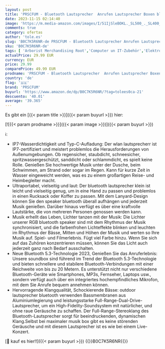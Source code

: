 ```yaml
---
layout: post
title: 'PRSCFUM - Bluetooth Lautsprecher  Anrufen Lautsprecher Boxen bluetooth  Upgraded Portabler Musikbox Bluetooth Box  Mit 360° HD Stereo Lautsprecher Sound  IP7  Eingebautes Mikrofon  FM  Heim- und Außenbereich'
date: 2023-11-15 02:14:40
image: 'https://m.media-amazon.com/images/I/51IjSleBOKL._SL500_._SL400_.jpg'
comments: true
category: ofertas
author: 'tole.es'
slug: 'B0C7K5R6NR-de PRSCFUM - Bluetooth Lautsprecher Anrufen Lautsprecher...'
sku: 'B0C7K5R6NR-de'
tags: [ 'Arborist Merchandising Root','Computer un IT-Zubehör','Elektronik & Foto','Neu hinzugefügt','Self Service','Special Features Stores','Stores','Tragbare Bluetooth-Lautsprecher','Tragbare Geräte','Tragbare Lautsprecher & Audio-Docks','Zubehör für tragbare Geräte','e26659c6-d1cd-45cb-800b-2f9b432b8572_0','e26659c6-d1cd-45cb-800b-2f9b432b8572_2101','prscfum','🇩🇪', ]
actualPrice: 29.99 EUR
currency: EUR
price: 29.99
comparePrice: 49.99 EUR
prodname: 'PRSCFUM - Bluetooth Lautsprecher  Anrufen Lautsprecher Boxen bluetooth  Upgraded Portabler Musikbox Bluetooth Box  Mit 360° HD Stereo Lautsprecher Sound  IP7  Eingebautes Mikrofon  FM  Heim- und Außenbereich'
country: 'de'
flag: '🇩🇪'
brand: 'PRSCFUM'
buyurl: 'https://www.amazon.de/dp/B0C7K5R6NR/?tag=tolees0ca-21'
descuento: '40.01'
average: '39.365'
---
```


Es gibt ein [{{< param title >}}]({{< param buyurl >}}) hier:

[![{{< param prodname >}}]({{< param image >}})]({{< param buyurl >}})

ℹ️:

- IP7-Wasserdichtigkeit und Typ-C-Aufladung: Der wlan lautsprecherr ist IP7-zertifiziert und meistert problemlos die Herausforderungen von Außenumgebungen. Ob regensicher, staubdicht, schneesicher, spritzwassergeschützt, sanddicht oder schlammdicht, es spielt keine Rolle. Genießen Sie hochwertige Musik unter der Dusche, beim Schwimmen, am Strand oder sogar im Regen. Kann für kurze Zeit in Wasser eingeweicht werden, was es zu einem großartigen Reise- und Heimbegleiter macht.
- Ultraportabel, vielseitig und laut: Der bluetooth lautsprecher klein ist leicht und vielseitig genug, um in eine Hand zu passen und problemlos in einen Rucksack oder Koffer zu passen. Mit dem Lanyard-Design können Sie den speaker bluetooth überall aufhängen und jederzeit Musik genießen. Darüber hinaus verfügt es über eine kraftvolle Lautstärke, die von mehreren Personen genossen werden kann.
- Musik erhellt das Leben, Lichter tanzen mit der Musik: Die Lichter unserer RGB bluetooth speaker sind mit dem Rhythmus der Musik synchronisiert, und die farbenfrohen Lichteffekte blinken und leuchten im Rhythmus der Bässe, Mitten und Höhen der Musik und werten so Ihre Musik auf. Spiel- und Filmerlebnis. Fügt viel Farbe hinzu. Wenn Sie sich auf das Zuhören konzentrieren müssen, können Sie das Licht auch jederzeit ganz nach Bedarf ausschalten.
- Neue Bluetooth 5.3-Technologie 2023, Genießen Sie das Anruferlebnis: Unsere soundbox sind führend im Trend der Bluetooth 5.3-Technologie und bieten schnellere und stabilere Bluetooth-Verbindungen mit einer Reichweite von bis zu 20 Metern. Es unterstützt nicht nur verschiedene Bluetooth-Geräte wie Smartphones, MP3s, Fernseher, Laptops usw., sondern verfügt auch über ein integriertes hochempfindliches Mikrofon, mit dem Sie Anrufe bequem annehmen können.
- Hervorragende Klangqualität, Schockierende Bässe: outdoor lautsprecher bluetooth verwenden Bassmembranen aus Aluminiumlegierung und leistungsstarke Full-Range-Dual-Drive-Lautsprecher, um ein High-Fidelity-Soundsystem mit natürlicher, und ohne raue Geräusche zu schaffen. Der Full-Range-Stereoklang des Bluetooth-Lautsprecher sorgt für beeindruckenden, dynamischen Klang.Selbst bei maximaler musik box gibt es keine störenden Geräusche und mit diesem Lautsprecher ist es wie bei einem Live-Konzert.

[🛒 kauf es hier!!]({{< param buyurl >}})
{{<world>}}B0C7K5R6NR{{</world>}}

